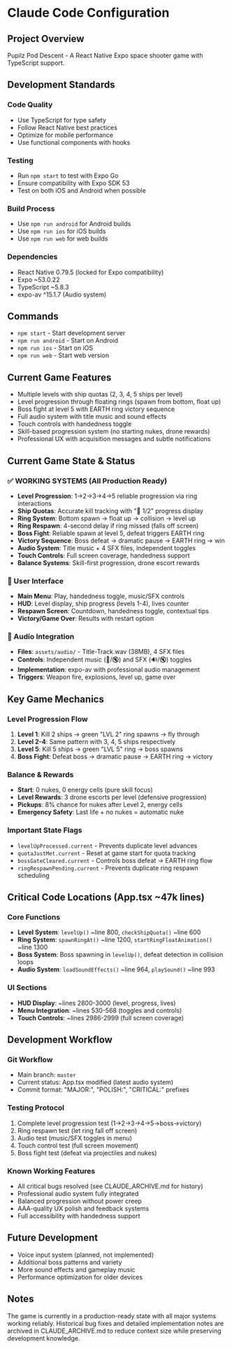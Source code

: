 # Claude Code Configuration

## Project Overview
Pupilz Pod Descent - A React Native Expo space shooter game with TypeScript support.

## Development Standards

### Code Quality
- Use TypeScript for type safety
- Follow React Native best practices
- Optimize for mobile performance
- Use functional components with hooks

### Testing
- Run `npm start` to test with Expo Go
- Ensure compatibility with Expo SDK 53
- Test on both iOS and Android when possible

### Build Process
- Use `npm run android` for Android builds
- Use `npm run ios` for iOS builds  
- Use `npm run web` for web builds

### Dependencies
- React Native 0.79.5 (locked for Expo compatibility)
- Expo ~53.0.22
- TypeScript ~5.8.3
- expo-av ^15.1.7 (Audio system)

## Commands
- `npm start` - Start development server
- `npm run android` - Start on Android
- `npm run ios` - Start on iOS
- `npm run web` - Start web version

## Current Game Features
- Multiple levels with ship quotas (2, 3, 4, 5 ships per level)
- Level progression through floating rings (spawn from bottom, float up)
- Boss fight at level 5 with EARTH ring victory sequence
- Full audio system with title music and sound effects
- Touch controls with handedness toggle
- Skill-based progression system (no starting nukes, drone rewards)
- Professional UX with acquisition messages and subtle notifications

## Current Game State & Status

### ✅ WORKING SYSTEMS (All Production Ready)
- **Level Progression**: 1→2→3→4→5 reliable progression via ring interactions
- **Ship Quotas**: Accurate kill tracking with "🚀 1/2" progress display
- **Ring System**: Bottom spawn → float up → collision → level up
- **Ring Respawn**: 4-second delay if ring missed (falls off screen)
- **Boss Fight**: Reliable spawn at level 5, defeat triggers EARTH ring
- **Victory Sequence**: Boss defeat → dramatic pause → EARTH ring → win
- **Audio System**: Title music + 4 SFX files, independent toggles
- **Touch Controls**: Full screen coverage, handedness support
- **Balance Systems**: Skill-first progression, drone escort rewards

### 📱 User Interface
- **Main Menu**: Play, handedness toggle, music/SFX controls
- **HUD**: Level display, ship progress (levels 1-4), lives counter
- **Respawn Screen**: Countdown, handedness toggle, contextual tips
- **Victory/Game Over**: Results with restart option

### 🎵 Audio Integration
- **Files**: `assets/audio/` - Title-Track.wav (38MB), 4 SFX files
- **Controls**: Independent music (🎵/🔇) and SFX (🔊/🔇) toggles
- **Implementation**: expo-av with professional audio management
- **Triggers**: Weapon fire, explosions, level up, game over

## Key Game Mechanics

### Level Progression Flow
1. **Level 1**: Kill 2 ships → green "LVL 2" ring spawns → fly through
2. **Level 2-4**: Same pattern with 3, 4, 5 ships respectively  
3. **Level 5**: Kill 5 ships → green "LVL 5" ring → boss spawns
4. **Boss Fight**: Defeat boss → dramatic pause → EARTH ring → victory

### Balance & Rewards
- **Start**: 0 nukes, 0 energy cells (pure skill focus)
- **Level Rewards**: 3 drone escorts per level (defensive progression)
- **Pickups**: 8% chance for nukes after Level 2, energy cells
- **Emergency Safety**: Last life + no nukes = automatic nuke

### Important State Flags
- `levelUpProcessed.current` - Prevents duplicate level advances
- `quotaJustMet.current` - Reset at game start for quota tracking
- `bossGateCleared.current` - Controls boss defeat → EARTH ring flow
- `ringRespawnPending.current` - Prevents duplicate ring respawn scheduling

## Critical Code Locations (App.tsx ~47k lines)

### Core Functions
- **Level System**: `levelUp()` ~line 800, `checkShipQuota()` ~line 600
- **Ring System**: `spawnRingAt()` ~line 1200, `startRingFloatAnimation()` ~line 1300
- **Boss System**: Boss spawning in `levelUp()`, defeat detection in collision loops
- **Audio System**: `loadSoundEffects()` ~line 964, `playSound()` ~line 993

### UI Sections  
- **HUD Display**: ~lines 2800-3000 (level, progress, lives)
- **Menu Integration**: ~lines 530-568 (toggles and controls)
- **Touch Controls**: ~lines 2986-2999 (full screen coverage)

## Development Workflow

### Git Workflow
- Main branch: `master`
- Current status: App.tsx modified (latest audio system)
- Commit format: "MAJOR:", "POLISH:", "CRITICAL:" prefixes

### Testing Protocol
1. Complete level progression test (1→2→3→4→5→boss→victory)
2. Ring respawn test (let ring fall off screen)
3. Audio test (music/SFX toggles in menu)
4. Touch control test (full screen movement)
5. Boss fight test (defeat via projectiles and nukes)

### Known Working Features
- All critical bugs resolved (see CLAUDE_ARCHIVE.md for history)
- Professional audio system fully integrated
- Balanced progression without power creep
- AAA-quality UX polish and feedback systems
- Full accessibility with handedness support

## Future Development
- Voice input system (planned, not implemented)
- Additional boss patterns and variety
- More sound effects and gameplay music
- Performance optimization for older devices

## Notes
The game is currently in a production-ready state with all major systems working reliably. Historical bug fixes and detailed implementation notes are archived in CLAUDE_ARCHIVE.md to reduce context size while preserving development knowledge.